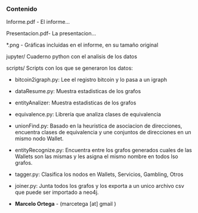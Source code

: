 ### Contenido
Informe.pdf - El informe...

Presentacion.pdf- La presentacion...

*.png - Gráficas incluidas en el informe, en su tamaño original

jupyter/ Cuaderno python con el analisis de los datos

scripts/ Scripts con los que se generaron los datos:
*	bitcoin2igraph.py: Lee el registro bitcoin y lo pasa a un igraph
*	dataResume.py: Muestra estadisticas de los grafos
* entityAnalizer: Muestra estadisticas de los grafos
* equivalence.py: Librería que analiza clases de equivalencia
* unionFind.py: Basado en la heuristica de asociacion de direcciones, encuentra clases de equivalencia y une conjuntos de direcciones en un mismo nodo Wallet.
* entityRecognize.py: Encuentra entre los grafos generados cuales de las Wallets son las mismas y les asigna el mismo nombre en todos lso grafos.
* tagger.py: Clasifica los nodos en Wallets, Servicios, Gambling, Otros
* joiner.py: Junta todos los grafos y los exporta a un unico archivo csv que puede ser importado a neo4j.

* **Marcelo Ortega**  - (marcetega [at] gmail )
